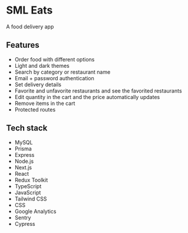 # SML Eats

A food delivery app

## Features

- Order food with different options
- Light and dark themes
- Search by category or restaurant name
- Email + password authentication
- Set delivery details
- Favorite and unfavorite restaurants and see the favorited restaurants
- Edit quantity in the cart and the price automatically updates
- Remove items in the cart
- Protected routes

## Tech stack

- MySQL
- Prisma
- Express
- Node.js
- Next.js
- React
- Redux Toolkit
- TypeScript
- JavaScript
- Tailwind CSS
- CSS
- Google Analytics
- Sentry
- Cypress
